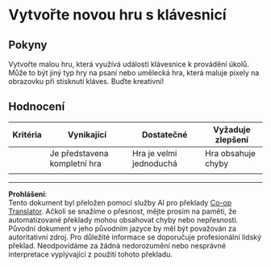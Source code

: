 <!--
CO_OP_TRANSLATOR_METADATA:
{
  "original_hash": "de5384c118e15e4d1d0eaa00fc01b112",
  "translation_date": "2025-08-28T04:28:36+00:00",
  "source_file": "4-typing-game/typing-game/assignment.md",
  "language_code": "cs"
}
-->
# Vytvořte novou hru s klávesnicí

## Pokyny

Vytvořte malou hru, která využívá události klávesnice k provádění úkolů. Může to být jiný typ hry na psaní nebo umělecká hra, která maluje pixely na obrazovku při stisknutí kláves. Buďte kreativní!

## Hodnocení

| Kritéria | Vynikající               | Dostatečné              | Vyžaduje zlepšení |
| -------- | ------------------------ | ----------------------- | ----------------- |
|          | Je představena kompletní hra | Hra je velmi jednoduchá | Hra obsahuje chyby |
|          |                          |                         |                   |

---

**Prohlášení**:  
Tento dokument byl přeložen pomocí služby AI pro překlady [Co-op Translator](https://github.com/Azure/co-op-translator). Ačkoli se snažíme o přesnost, mějte prosím na paměti, že automatizované překlady mohou obsahovat chyby nebo nepřesnosti. Původní dokument v jeho původním jazyce by měl být považován za autoritativní zdroj. Pro důležité informace se doporučuje profesionální lidský překlad. Neodpovídáme za žádná nedorozumění nebo nesprávné interpretace vyplývající z použití tohoto překladu.